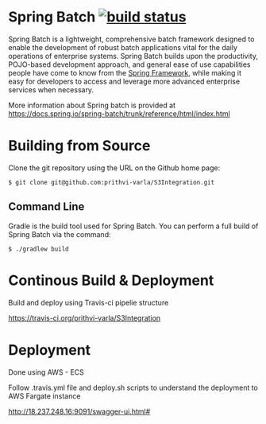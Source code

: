 # Spring Batch [![build status](https://travis-ci.org/prithvi-varla/S3Integration.svg?branch=develop)](https://travis-ci.org/prithvi-varla/S3Integration)

Spring Batch is a lightweight, comprehensive batch framework designed to enable the development of robust batch applications vital for the daily operations of enterprise systems.  Spring Batch builds upon the productivity, POJO-based development approach, and general ease of use capabilities people have come to know from the [Spring Framework](https://github.com/SpringSource/spring-framework), while making it easy for developers to access and leverage more advanced enterprise services when necessary.

More information about Spring batch is provided at https://docs.spring.io/spring-batch/trunk/reference/html/index.html

# Building from Source

Clone the git repository using the URL on the Github home page:

    $ git clone git@github.com:prithvi-varla/S3Integration.git

## Command Line
Gradle is the build tool used for Spring Batch.  You can perform a full build of Spring Batch via the command:

    $ ./gradlew build

 # Continous Build & Deployment

 Build and deploy using Travis-ci pipelie structure

https://travis-ci.org/prithvi-varla/S3Integration


 # Deployment

Done using AWS - ECS

Follow .travis.yml file and deploy.sh scripts to understand the deployment to AWS Fargate instance

http://18.237.248.16:9091/swagger-ui.html#


